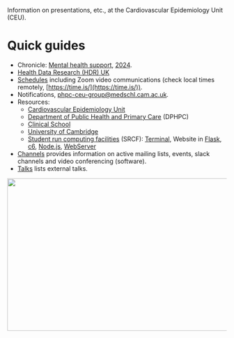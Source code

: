 Information on presentations, etc., at the Cardiovascular Epidemiology Unit (CEU).

# Quick guides

* Chronicle: [Mental health support](mhs.md), [2024](2024.md).
* [Health Data Research (HDR) UK](HDR-UK.md)
* [Schedules](schedules.md) including Zoom video communications (check local times remotely, [https://time.is/](https://time.is/)).
* Notifications, <a href="mailto:phpc-ceu-group@medschl.cam.ac.uk">phpc-ceu-group@medschl.cam.ac.uk</a>.
* Resources: 
    - [Cardiovascular Epidemiology Unit](CEU.md)
    - [Department of Public Health and Primary Care](DPHPC.md) (DPHPC)
    - [Clinical School](School.md)
    - [University of Cambridge](University.md)
    - [Student run computing facilities](https://www.srcf.net) (SRCF): [Terminal](https://www.srcf.net/terminal/), Website in [Flask](Flask.md), [c6](c6.md), [Node.js](Node.md), [WebServer](webserver.md)
* [Channels](channels.md) provides information on active mailing lists, events, slack channels and video conferencing (software).
* [Talks](talks.md) lists external talks.

<a href="http://phdcomics.com/comics/archive.php?comicid=719"> <img src="http://phdcomics.com/comics/archive/phd060406s.gif" width="860" height="350" align="right"> </a>
